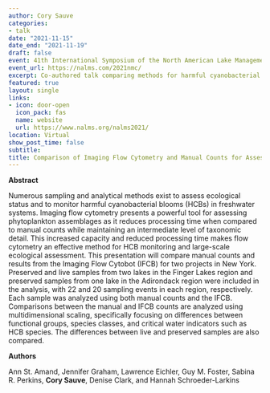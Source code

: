 ```yaml
---
author: Cory Sauve
categories:
- talk
date: "2021-11-15"
date_end: "2021-11-19"
draft: false
event: 41th International Symposium of the North American Lake Management Society
event_url: https://nalms.com/2021nmc/
excerpt: Co-authored talk comparing methods for harmful cyanobacterial bloom monitoring
featured: true
layout: single
links:
- icon: door-open
  icon_pack: fas
  name: website
  url: https://www.nalms.org/nalms2021/
location: Virtual
show_post_time: false
subtitle: 
title: Comparison of Imaging Flow Cytometry and Manual Counts for Assessing Ecological Status and Harmful Cyanobacterial Bloom Monitoring
---
```


**Abstract**

Numerous sampling and analytical methods exist to assess ecological status and to monitor harmful cyanobacterial 
blooms (HCBs) in freshwater systems. Imaging flow cytometry presents a powerful tool for assessing phytoplankton 
assemblages as it reduces processing time when compared to manual counts while maintaining an intermediate level 
of taxonomic detail. This increased capacity and reduced processing time makes flow cytometry an effective method 
for HCB monitoring and large-scale ecological assessment. This presentation will compare manual counts and results 
from the Imaging Flow Cytobot (IFCB) for two projects in New York. Preserved and live samples from two lakes in 
the Finger Lakes region and preserved samples from one lake in the Adirondack region were included in the analysis, 
with 22 and 20 sampling events in each region, respectively. Each sample was analyzed using both manual counts 
and the IFCB. Comparisons between the manual and IFCB counts are analyzed using multidimensional scaling, 
specifically focusing on differences between functional groups, species classes, and critical water indicators such as 
HCB species. The differences between live and preserved samples are also compared.

**Authors**

Ann St. Amand, Jennifer Graham, Lawrence Eichler, Guy M. Foster, Sabina R. Perkins, **Cory Sauve**, Denise Clark, and Hannah
Schroeder-Larkins
